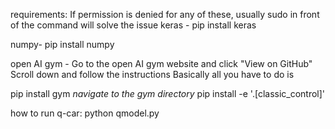 requirements:
If permission is denied for any of these, usually sudo in front of the command will solve the issue
keras - pip install keras

numpy- pip install numpy

open AI gym - 
Go to the open AI gym website and click "View on GitHub"
Scroll down and follow the instructions
Basically all you have to do is

pip install gym
*navigate to the gym directory*
pip install -e '.[classic_control]'

how to run q-car:
python qmodel.py